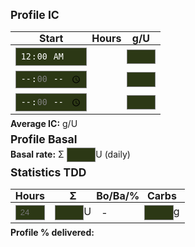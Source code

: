 <!-- markdownlint-disable no-inline-html -->
## Profile IC

| Start                                                        | Hours                         | g/U                                                |
|--------------------------------------------------------------|-------------------------------|----------------------------------------------------|
| <input id="ic-start-0" type="time" readonly value="00:00" /> | <span id="ic-hours-0"></span> | <input id="ic-ratio-0" type="number" step="0.1" /> |
| <input id="ic-start-1" type="time" step="3600" />            | <span id="ic-hours-1"></span> | <input id="ic-ratio-1" type="number" step="0.1" /> |
| <input id="ic-start-2" type="time" step="3600" />            | <span id="ic-hours-2"></span> | <input id="ic-ratio-2" type="number" step="0.1" /> |

**Average IC:** <span id="ic-daily"></span> g/U

## Profile Basal

**Basal rate:** Σ <input id="basal-daily" type="number" step="0.1" />U (daily)

## Statistics TDD

| Hours                                               | Σ                                                      | Bo/Ba/% | Carbs                                     |
|-----------------------------------------------------|--------------------------------------------------------|---------|-------------------------------------------|
| <input id="hours" type="number" placeholder="24" /> | <input id="total-insulin" type="number" step="0.1" />U | -       | <input id="total-carbs" type="number" />g |

**Profile % delivered:** <span id="percent-delivered"></span>

<script>
  function squashAllTimeInputSeconds() {
    document.querySelectorAll('input[type="time"]').forEach(el =>
      el.addEventListener('input', e =>
        e.target.value = e.target.value.replace(/^(\d\d):\d\d$/, '$1:00')
      )
    );
  }

  function bindAllInputsToLocalStorage() {
    document.querySelectorAll('input:not([readonly])').forEach(el => {
      el.value = localStorage.getItem(el.id);
      el.addEventListener('input', ev => {
        localStorage.setItem(el.id, ev.target.value);
      });
    });
  }

  function calcIcScheduleRowHours(slotId) {
    const start = document.getElementById(`ic-start-${slotId}`);
    const end = document.getElementById(`ic-start-${slotId + 1}`);
    const hours = document.getElementById(`ic-hours-${slotId}`);

    const ticksPerHour = 1000 * 60 * 60;
    const startHours = isNaN(start?.valueAsNumber) ? 24 : start.valueAsNumber / ticksPerHour;
    const endHours = isNaN(end?.valueAsNumber) ? 24 : end.valueAsNumber / ticksPerHour;

    return hours.textContent = endHours >= startHours ? endHours - startHours : NaN;
  }

  function calcIcDaily() {
    const hours0 = calcIcScheduleRowHours(0);
    const hours1 = calcIcScheduleRowHours(1);
    const hours2 = calcIcScheduleRowHours(2);
    const avgIc = (
      (hours0 ? hours0 * parseFloat(document.getElementById('ic-ratio-0').value) : 0)
      + (hours1 ? hours1 * parseFloat(document.getElementById('ic-ratio-1').value) : 0)
      + (hours2 ? hours2 * parseFloat(document.getElementById('ic-ratio-2').value) : 0)
    ) / (hours0 + hours1 + hours2);
    return document.getElementById('ic-daily').textContent = Number(avgIc).toFixed(1);
  }

  function calc() {
    const ic = calcIcDaily();
    const basalHourly = parseFloat(document.getElementById('basal-daily').value) / 24;
    const hoursStr = document.getElementById('hours').value;
    const hours = hoursStr ? parseFloat(hoursStr) : 24;
    const totalInsulin = parseFloat(document.getElementById('total-insulin').value);
    const totalCarbs = parseFloat(document.getElementById('total-carbs').value);
    const percentage = 100 * totalInsulin / (totalCarbs / ic + basalHourly * hours);

    document.getElementById('percent-delivered').textContent = Number(percentage).toFixed(0);
  }

  function bindCalc() {
    document.querySelectorAll('input').forEach(el => {
      el.addEventListener('input', ev => calc());
    });
  }

  squashAllTimeInputSeconds();
  bindAllInputsToLocalStorage();
  bindCalc();
  calc();

</script>
<style>
  input:not([type=time]) {
    width: 3.5em;
  }

  span {
    color: violet;
  }

  p {
    margin-top: 0.2em;
    margin-bottom: 0.4em;
  }

  th {
    padding: 0;
  }

  td {
    padding: 0.25em 0.5em;
    white-space: nowrap;
  }

  input {
    background: #2c3815;
    color: white;
    padding: 0.25em 0.5em;
    border: 0.05em solid;
    border-color: grey;
  }

  h1,
  header h1 {
    font-size: 1.5em;
  }

  h2,
  #main_content h2 {
    margin: 0;
    font-size: 1.25em;
  }

  table {
    margin-bottom: 0.4em;
  }

  header {
    margin: 0;
    padding: 0;
    padding-bottom: 0;
  }

  header h2 {
    display: none;
  }

  #downloads {
    display: none;
  }

  #downloads .btn {
    padding: 0.3em 0.7em;
  }
</style>
